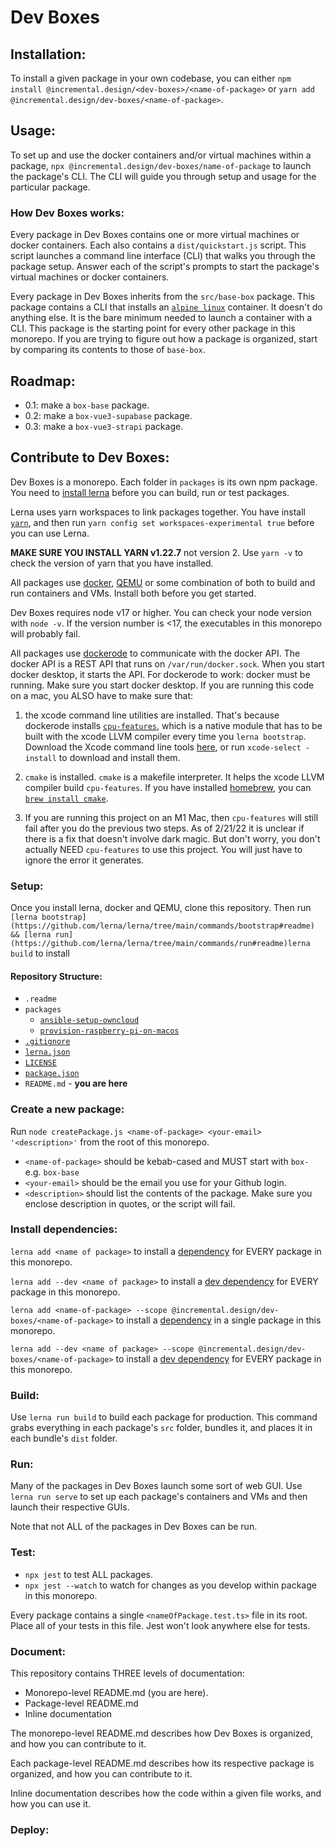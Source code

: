 # Dev Boxes

<!--
Add a banner image and badges

see: https://towardsdatascience.com/how-to-write-an-awesome-readme-68bf4be91f8b
-->

<!-- link to your reader to your repository's bug page, and let them know if you're open to contributions -->

## Installation:

To install a given package in your own codebase, you can either `npm install @incremental.design/<dev-boxes>/<name-of-package>` or `yarn add @incremental.design/dev-boxes/<name-of-package>`.

## Usage:

To set up and use the docker containers and/or virtual machines within a package, `npx @incremental.design/dev-boxes/name-of-package` to launch the package's CLI. The CLI will guide you through setup and usage for the particular package.

<!-- not sure if @incremental.design/dev-boxes/name-of-package is a valid npx binary name but w/e -->

### How Dev Boxes works:

Every package in Dev Boxes contains one or more virtual machines or docker containers. Each also contains a `dist/quickstart.js` script. This script launches a command line interface (CLI) that walks you through the package setup. Answer each of the script's prompts to start the package's virtual machines or docker containers.

Every package in Dev Boxes inherits from the `src/base-box` package. This package contains a CLI that installs an [`alpine linux`](https://hub.docker.com/_/alpine) container. It doesn't do anything else. It is the bare minimum needed to launch a container with a CLI. This package is the starting point for every other package in this monorepo. If you are trying to figure out how a package is organized, start by comparing its contents to those of `base-box`.

<!-- need to explain the idea of quickstarts and chaining -->

## Roadmap:

- 0.1: make a `box-base` package.
- 0.2: make a `box-vue3-supabase` package.
- 0.3: make a `box-vue3-strapi` package.

## Contribute to Dev Boxes:

Dev Boxes is a monorepo. Each folder in `packages` is its own npm package. You need to [install lerna](https://lerna.js.org) before you can build, run or test packages.

Lerna uses yarn workspaces to link packages together. You have install [`yarn`](https://classic.yarnpkg.com/lang/en/docs/install/#mac-stable), and then run `yarn config set workspaces-experimental true` before you can use Lerna.

**MAKE SURE YOU INSTALL YARN v1.22.7** not version 2. Use `yarn -v` to check the version of yarn that you have installed.

<!-- at some point link over to incremental.design article on lerna bootstrap -->

All packages use [docker](https://www.docker.com/products/docker-desktop), [QEMU](https://formulae.brew.sh/formula/qemu) or some combination of both to build and run containers and VMs. Install both before you get started.

Dev Boxes requires node v17 or higher. You can check your node version with `node -v`. If the version number is <17, the executables in this monorepo will probably fail.

All packages use [dockerode](https://www.npmjs.com/package/dockerode) to communicate with the docker API. The docker API is a REST API that runs on `/var/run/docker.sock`. When you start docker desktop, it starts the API. For dockerode to work: docker must be running. Make sure you start docker desktop. If you are running this code on a mac, you ALSO have to make sure that:

1. the xcode command line utilities are installed. That's because dockerode installs [`cpu-features`](https://www.npmjs.com/package/cpu-features), which is a native module that has to be built with the xcode LLVM compiler every time you `lerna bootstrap`. Download the Xcode command line tools [here](https://developer.apple.com/download/all/?q=command%20line%20tools), or run `xcode-select -install` to download and install them.

2. `cmake` is installed. `cmake` is a makefile interpreter. It helps the xcode LLVM compiler build `cpu-features`. If you have installed [homebrew](https://brew.sh), you can [`brew install cmake`](https://stackoverflow.com/questions/59825564/how-to-run-cmake-in-mac).

3. If you are running this project on an M1 Mac, then `cpu-features` will still fail after you do the previous two steps. As of 2/21/22 it is unclear if there is a fix that doesn't involve dark magic. But don't worry, you don't actually NEED `cpu-features` to use this project. You will just have to ignore the error it generates.

### Setup:

<!-- asciicast or GIF of install prerequisites -->

Once you install lerna, docker and QEMU, clone this repository. Then run `[lerna bootstrap](https://github.com/lerna/lerna/tree/main/commands/bootstrap#readme) && [lerna run](https://github.com/lerna/lerna/tree/main/commands/run#readme)lerna build` to install

#### Repository Structure:

- `.readme`
- `packages`
  - [`ansible-setup-owncloud`](./packages/ansible-setup-owncloud/README.md)
  - [`provision-raspberry-pi-on-macos`](./packages/provision-raspberry-pi-on-macos/README.md)
- [`.gitignore`](https://git-scm.com/docs/gitignore)
- [`lerna.json`](https://github.com/lerna/lerna/blob/main/lerna.json)
- [`LICENSE`](https://docs.github.com/en/communities/setting-up-your-project-for-healthy-contributions/adding-a-license-to-a-repository)
- [`package.json`](https://docs.npmjs.com/cli/v7/configuring-npm/package-json)
- `README.md` - **you are here**

### Create a new package:

Run `node createPackage.js <name-of-package> <your-email> '<description>'` from the root of this monorepo.

- `<name-of-package>` should be kebab-cased and MUST start with `box-` e.g. `box-base`
- `<your-email>` should be the email you use for your Github login.
- `<description>` should list the contents of the package. Make sure you enclose description in quotes, or the script will fail.

### Install dependencies:

`lerna add <name of package>` to install a [dependency](https://classic.yarnpkg.com/en/docs/dependency-types#toc-dependencies) for EVERY package in this monorepo.

`lerna add --dev <name of package>` to install a [dev dependency](https://classic.yarnpkg.com/en/docs/dependency-types#toc-devdependencies) for EVERY package in this monorepo.

`lerna add <name-of-package> --scope @incremental.design/dev-boxes/<name-of-package>` to install a [dependency](https://classic.yarnpkg.com/en/docs/dependency-types#toc-dependencies) in a single package in this monorepo.

`lerna add --dev <name of package> --scope @incremental.design/dev-boxes/<name-of-package>` to install a [dev dependency](https://classic.yarnpkg.com/en/docs/dependency-types#toc-devdependencies) for EVERY package in this monorepo.

### Build:

Use `lerna run build` to build each package for production. This command grabs everything in each package's `src` folder, bundles it, and places it in each bundle's `dist` folder.

### Run:

Many of the packages in Dev Boxes launch some sort of web GUI. Use `lerna run serve` to set up each package's containers and VMs and then launch their respective GUIs.

Note that not ALL of the packages in Dev Boxes can be run.

### Test:

- `npx jest` to test ALL packages.
- `npx jest --watch` to watch for changes as you develop within package in this monorepo.

Every package contains a single `<nameOfPackage.test.ts>` file in its root. Place all of your tests in this file. Jest won't look anywhere else for tests.

### Document:

This repository contains THREE levels of documentation:

- Monorepo-level README.md (you are here).
- Package-level README.md
- Inline documentation

The monorepo-level README.md describes how Dev Boxes is organized, and how you can contribute to it.

Each package-level README.md describes how its respective package is organized, and how you can contribute to it.

Inline documentation describes how the code within a given file works, and how you can use it.

### Deploy:

<!-- lerna publish --canary.  -->
